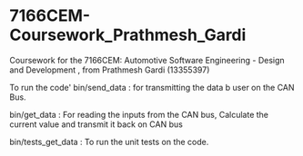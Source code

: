 # 7166CEM-Coursework_Prathmesh_Gardi
Coursework for the 7166CEM: Automotive Software Engineering - Design and Development , from Prathmesh Gardi (13355397)

To run the code'
bin/send_data : for transmitting the data b user on the CAN Bus.

bin/get_data : For reading the inputs from the CAN bus, Calculate the current value and
transmit it back on CAN bus

bin/tests_get_data : To run the unit tests on the code.
